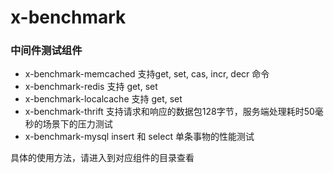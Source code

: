 # x-benchmark

### 中间件测试组件

* x-benchmark-memcached 支持get, set, cas, incr, decr 命令
* x-benchmark-redis 支持 get, set
* x-benchmark-localcache 支持 get, set
* x-benchmark-thrift 支持请求和响应的数据包128字节，服务端处理耗时50毫秒的场景下的压力测试
* x-benchmark-mysql insert 和 select 单条事物的性能测试

具体的使用方法，请进入到对应组件的目录查看
